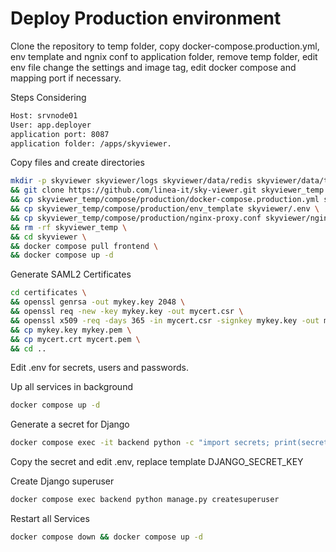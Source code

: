 # Deploy Production environment

Clone the repository to temp folder, copy docker-compose.production.yml, env template and ngnix conf to application folder, remove temp folder, edit env file change the settings and image tag, edit docker compose and mapping port if necessary.

Steps Considering 

```bash
Host: srvnode01
User: app.deployer
application port: 8087 
application folder: /apps/skyviewer.
```
Copy files and create directories

```bash
mkdir -p skyviewer skyviewer/logs skyviewer/data/redis skyviewer/data/tmp skyviewer/certificates \
&& git clone https://github.com/linea-it/sky-viewer.git skyviewer_temp \
&& cp skyviewer_temp/compose/production/docker-compose.production.yml skyviewer/docker-compose.yml \ 
&& cp skyviewer_temp/compose/production/env_template skyviewer/.env \ 
&& cp skyviewer_temp/compose/production/nginx-proxy.conf skyviewer/nginx-proxy.conf
&& rm -rf skyviewer_temp \
&& cd skyviewer \
&& docker compose pull frontend \
&& docker compose up -d
```

Generate SAML2 Certificates

```bash
cd certificates \
&& openssl genrsa -out mykey.key 2048 \
&& openssl req -new -key mykey.key -out mycert.csr \
&& openssl x509 -req -days 365 -in mycert.csr -signkey mykey.key -out mycert.crt \
&& cp mykey.key mykey.pem \
&& cp mycert.crt mycert.pem \
&& cd ..
```

Edit .env for secrets, users and passwords.

Up all services in background

```bash
docker compose up -d
```

Generate a secret for Django 
```bash
docker compose exec -it backend python -c "import secrets; print(secrets.token_urlsafe())"
```
Copy the secret and edit .env, replace template DJANGO_SECRET_KEY

Create Django superuser
```bash
docker compose exec backend python manage.py createsuperuser
```

Restart all Services
```bash
docker compose down && docker compose up -d
```



